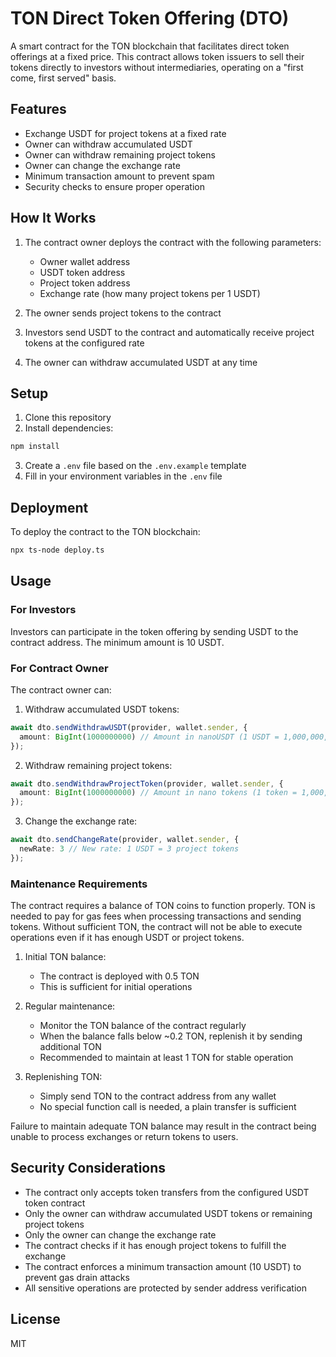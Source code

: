 # TON Direct Token Offering (DTO)

A smart contract for the TON blockchain that facilitates direct token offerings at a fixed price. This contract allows token issuers to sell their tokens directly to investors without intermediaries, operating on a "first come, first served" basis.

## Features

- Exchange USDT for project tokens at a fixed rate
- Owner can withdraw accumulated USDT
- Owner can withdraw remaining project tokens
- Owner can change the exchange rate
- Minimum transaction amount to prevent spam
- Security checks to ensure proper operation

## How It Works

1. The contract owner deploys the contract with the following parameters:
   - Owner wallet address
   - USDT token address
   - Project token address
   - Exchange rate (how many project tokens per 1 USDT)

2. The owner sends project tokens to the contract

3. Investors send USDT to the contract and automatically receive project tokens at the configured rate

4. The owner can withdraw accumulated USDT at any time

## Setup

1. Clone this repository
2. Install dependencies:
```bash
npm install
```
3. Create a `.env` file based on the `.env.example` template
4. Fill in your environment variables in the `.env` file

## Deployment

To deploy the contract to the TON blockchain:

```bash
npx ts-node deploy.ts
```

## Usage

### For Investors

Investors can participate in the token offering by sending USDT to the contract address. The minimum amount is 10 USDT.

### For Contract Owner

The contract owner can:

1. Withdraw accumulated USDT tokens:
```typescript
await dto.sendWithdrawUSDT(provider, wallet.sender, {
  amount: BigInt(1000000000) // Amount in nanoUSDT (1 USDT = 1,000,000,000 nanoUSDT)
});
```

2. Withdraw remaining project tokens:
```typescript
await dto.sendWithdrawProjectToken(provider, wallet.sender, {
  amount: BigInt(1000000000) // Amount in nano tokens (1 token = 1,000,000,000 nano)
});
```

3. Change the exchange rate:
```typescript
await dto.sendChangeRate(provider, wallet.sender, {
  newRate: 3 // New rate: 1 USDT = 3 project tokens
});
```

### Maintenance Requirements

The contract requires a balance of TON coins to function properly. TON is needed to pay for gas fees when processing transactions and sending tokens. Without sufficient TON, the contract will not be able to execute operations even if it has enough USDT or project tokens.

1. Initial TON balance:
   - The contract is deployed with 0.5 TON
   - This is sufficient for initial operations

2. Regular maintenance:
   - Monitor the TON balance of the contract regularly
   - When the balance falls below ~0.2 TON, replenish it by sending additional TON
   - Recommended to maintain at least 1 TON for stable operation

3. Replenishing TON:
   - Simply send TON to the contract address from any wallet
   - No special function call is needed, a plain transfer is sufficient

Failure to maintain adequate TON balance may result in the contract being unable to process exchanges or return tokens to users.

## Security Considerations

- The contract only accepts token transfers from the configured USDT token contract
- Only the owner can withdraw accumulated USDT tokens or remaining project tokens
- Only the owner can change the exchange rate
- The contract checks if it has enough project tokens to fulfill the exchange
- The contract enforces a minimum transaction amount (10 USDT) to prevent gas drain attacks
- All sensitive operations are protected by sender address verification

## License

MIT
